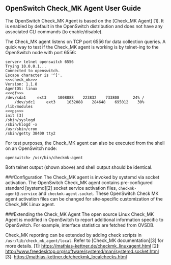 ﻿OpenSwitch Check_MK Agent User Guide
--------------------
The OpenSwitch Check_MK Agent is based on the [Check_MK Agent] [1].  It is enabled by default in the OpenSwitch distribution and does not have any associated CLI commands (to enable/disable).

The Check_MK agent listens on TCP port 6556 for data collection queries. A quick way to test if the Check_MK agent is working is by telnet-ing to the OpenSwitch node with port 6556:

    server> telnet openswitch 6556
    Trying 10.0.0.1...
	Connected to openswitch.
	Escape character is '^]'.
	<<<check_mk>>>
	Version: 1.1.8
	AgentOS: linux
	<<<df>>>
	/dev/sda1     ext3     1008888    223832    733808      24% /
		/dev/sdc1     ext3     1032088    284648    695012    30% /lib/modules
	<<<ps>>>
	init [3]
	/sbin/syslogd
	/sbin/klogd -x
	/usr/sbin/cron
	/sbin/getty 38400 tty2

For test purposes, the Check_MK agent can also be executed from the shell on an OpenSwitch node:

	openswitch> /usr/bin/checkmk-agent

Both telnet output (shown above) and shell output should be identical.

###Configuration
The Check_MK agent is invoked by systemd via socket activation. The OpenSwitch Check_MK agent contains pre-configured standard [systemd][2] socket service activation files, `checkmk-agent@.service` and `checkmk-agent.socket`. These OpenSwitch Check MK agent activation files can be changed for site-specific customization of the Check_MK Linux agent.


###Extending the Check_MK Agent
The open source Linux Check_MK Agent is modified in OpenSwitch to report additional information specific to OpenSwitch. For example, interface statistics are fetched from OVSDB.

Check_MK reporting can be extended by adding check scripts in `/usr/lib/check_mk_agent/local`. Refer to [Check_MK documentation][3] for more details.
[1]: https://mathias-kettner.de/checkmk_linuxagent.html
[2]: http://www.freedesktop.org/software/systemd/man/systemd.socket.html
[3]: https://mathias-kettner.de/checkmk_localchecks.html
